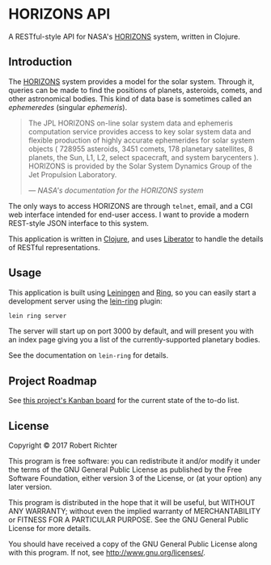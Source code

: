 # HORIZONS API

A RESTful-style API for NASA's [HORIZONS] system,
written in Clojure.

## Introduction

The [HORIZONS] system provides a model for the solar system.
Through it, queries can be made to find the positions of planets, asteroids, comets, and
other astronomical bodies.
This kind of data base is sometimes called an *ephemeredes* (singular *ephemeris*).

> The JPL HORIZONS on-line solar system data and ephemeris computation service
provides access to key solar system data and flexible production of highly
accurate ephemerides for solar system objects ( 728955 asteroids, 3451 comets,
178 planetary satellites, 8 planets, the Sun, L1, L2, select spacecraft, and
system barycenters ). HORIZONS is provided by the Solar System Dynamics Group of
 the Jet Propulsion Laboratory.
>
> &mdash; <cite>NASA's documentation for the HORIZONS system</cite>

The only ways to access HORIZONS are through `telnet`, email, and
a CGI web interface intended for end-user access.
I want to provide a modern REST-style JSON interface to this system.
 
This application is written in [Clojure],
and uses [Liberator] to handle the details of RESTful representations.

[Clojure]: https://clojure.org/
[HORIZONS]: http://ssd.jpl.nasa.gov/?horizons
[Liberator]: http://clojure-liberator.github.io/liberator/

## Usage

This application is built using [Leiningen] and [Ring],
so you can easily start a development server using the [lein-ring] plugin:

```bash
lein ring server
```

The server will start up on port 3000 by default, and will present you with
an index page giving you a list of the currently-supported planetary bodies.

See the documentation on `lein-ring` for details.

[lein-ring]: https://github.com/weavejester/lein-ring
[Leiningen]: https://github.com/technomancy/leiningen
[Ring]: https://github.com/ring-clojure/ring

## Project Roadmap

See [this project's Kanban board](https://github.com/Cantido/horizons/projects/1)
for the current state of the to-do list.

## License

Copyright © 2017  Robert Richter

This program is free software: you can redistribute it and/or modify
it under the terms of the GNU General Public License as published by
the Free Software Foundation, either version 3 of the License, or
(at your option) any later version.

This program is distributed in the hope that it will be useful,
but WITHOUT ANY WARRANTY; without even the implied warranty of
MERCHANTABILITY or FITNESS FOR A PARTICULAR PURPOSE.  See the
GNU General Public License for more details.

You should have received a copy of the GNU General Public License
along with this program.  If not, see http://www.gnu.org/licenses/.
